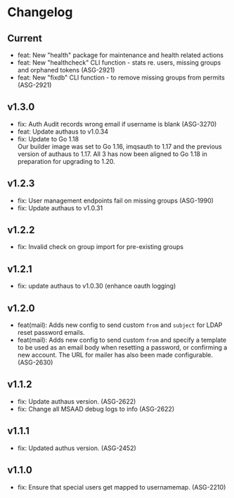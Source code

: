 # Changelog

## Current
* feat: New "health" package for maintenance and health related actions
* feat: New "healthcheck" CLI function - stats re. users, missing groups and 
orphaned tokens (ASG-2921)
* feat: New "fixdb" CLI function - to remove missing groups from permits (ASG-2921)

## v1.3.0

* fix: Auth Audit records wrong email if username is blank (ASG-3270) 
* feat: Update authaus to v1.0.34
* fix: Update to Go 1.18  
Our builder image was set to Go 1.16, imqsauth to 1.17 and the previous version
of authaus to 1.17. All 3 has now been aligned to Go 1.18 in preparation for
upgrading to 1.20.

## v1.2.3

* fix: User management endpoints fail on missing groups (ASG-1990)
* fix: Update authaus to v1.0.31

## v1.2.2

* fix: Invalid check on group import for pre-existing groups

## v1.2.1

* fix: update authaus to v1.0.30 (enhance oauth logging)

## v1.2.0

* feat(mail): Adds new config to send custom `from` and `subject` for LDAP reset
password emails.
* feat(mail): Adds new config to send custom `from` and specify a template to be
used as an email body when resetting a password, or confirming a new account.
The URL for mailer has also been made configurable. (ASG-2630)

## v1.1.2

* fix: Update authaus version. (ASG-2622)
* fix: Change all MSAAD debug logs to info (ASG-2622) 

## v1.1.1

* fix: Updated authus version. (ASG-2452) 

## v1.1.0

* fix: Ensure that special users get mapped to usernamemap. (ASG-2210)
